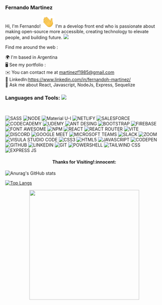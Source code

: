 ### Fernando Martinez 




Hi, I'm Fernando!  <img src="https://raw.githubusercontent.com/ABSphreak/ABSphreak/master/gifs/Hi.gif" width="40px" /> I'm a develop front end who is passionate about making open-source more accessible, creating technology to elevate people, and building future. <img src="https://media.giphy.com/media/WUlplcMpOCEmTGBtBW/giphy.gif" width="40px">


Find me around the web :

🌍  I'm based in Argentina
<br>
🖥️  See my portfolio :
<br>
✉️  You can contact me at martinezf1985@gmail.com
<br>
💼  LinkedIn:https://www.linkedin.com/in/fernandoh-martinez/
<br>
🌱 Ask me about   React, Javascript, NodeJs, Express, Sequelize



 ### Languages and Tools: <img src="https://media.giphy.com/media/WUlplcMpOCEmTGBtBW/giphy.gif" width="30">
<p> <!-- GitHub README Stats -->
  <a href="https://github.com/JoykishanSharma?tab=repositories">
    
   <!-- <img width="30%" height="auto" align="right" alt="Joykishan's github stats" 
         src="https://github-readme-stats.vercel.app/api/top-langs/?username=joykishansharma&layout=compact" />
NOTE: Top languages does not indicate my skill level or something like that, it's a github metric of which languages i have the most code on github. -->
  </a>
 <!-- icons -->
<br>
 
 
![SASS](https://img.shields.io/badge/Sass-CC6699?style=for-the-badge&logo=sass&logoColor=white)
 ![NODE](https://img.shields.io/badge/Node.js-339933?style=for-the-badge&logo=nodedotjs&logoColor=white)
 ![Material U-I](https://img.shields.io/badge/Material%20UI-007FFF?style=for-the-badge&logo=mui&logoColor=white)
  ![NETLIFY](https://img.shields.io/badge/Netlify-00C7B7?style=for-the-badge&logo=netlify&logoColor=white)
  ![SALESFORCE](https://img.shields.io/badge/Salesforce-00A1E0?style=for-the-badge&logo=Salesforce&logoColor=white)
  ![CODECADEMY](https://img.shields.io/badge/Codecademy-FFF0E5?style=for-the-badge&logo=codecademy&logoColor=303347)
  ![UDEMY](https://img.shields.io/badge/Udemy-EC5252?style=for-the-badge&logo=Udemy&logoColor=white)
  ![ANT DESING](https://img.shields.io/badge/Ant%20Design-1890FF?style=for-the-badge&logo=antdesign&logoColor=white)
  ![BOOTSTRAP](https://img.shields.io/badge/Bootstrap-563D7C?style=for-the-badge&logo=bootstrap&logoColor=white)
  ![FIREBASE](https://img.shields.io/badge/firebase-ffca28?style=for-the-badge&logo=firebase&logoColor=black)
  ![FONT AWESOME](https://img.shields.io/badge/Font_Awesome-339AF0?style=for-the-badge&logo=fontawesome&logoColor=white)
 ![NPM](https://img.shields.io/badge/npm-CB3837?style=for-the-badge&logo=npm&logoColor=white)
 ![REACT](https://img.shields.io/badge/React-20232A?style=for-the-badge&logo=react&logoColor=61DAFB)
 ![REACT ROUTER](https://img.shields.io/badge/React_Router-CA4245?style=for-the-badge&logo=react-router&logoColor=white)
 ![VITE](https://img.shields.io/badge/Vite-B73BFE?style=for-the-badge&logo=vite&logoColor=FFD62E)
 ![DISCORD](https://img.shields.io/badge/Discord-5865F2?style=for-the-badge&logo=discord&logoColor=white)
 ![GOOGLE MEET](https://img.shields.io/badge/Google%20Meet-00897B?style=for-the-badge&logo=google-meet&logoColor=white)
 ![MICROSOFT TEAMS](https://img.shields.io/badge/Microsoft_Teams-6264A7?style=for-the-badge&logo=microsoft-teams&logoColor=white)
 ![SLACK](https://img.shields.io/badge/Slack-4A154B?style=for-the-badge&logo=slack&logoColor=white)
 ![ZOOM](https://img.shields.io/badge/Zoom-2D8CFF?style=for-the-badge&logo=zoom&logoColor=white)
 ![VISULA STUDIO CODE](https://img.shields.io/badge/Visual_Studio_Code-0078D4?style=for-the-badge&logo=visual%20studio%20code&logoColor=white)
 ![CSS3](https://img.shields.io/badge/CSS3-1572B6?style=for-the-badge&logo=css3&logoColor=white)
 ![HTML5](https://img.shields.io/badge/HTML5-E34F26?style=for-the-badge&logo=html5&logoColor=white)
 ![JAVASCRIPT](https://img.shields.io/badge/JavaScript-323330?style=for-the-badge&logo=javascript&logoColor=F7DF1E)
 ![CODEPEN](https://img.shields.io/badge/Codepen-000000?style=for-the-badge&logo=codepen&logoColor=white)
 ![GITHUB](https://img.shields.io/badge/GitHub-100000?style=for-the-badge&logo=github&logoColor=white)
 ![LINKEDIN](https://img.shields.io/badge/LinkedIn-0077B5?style=for-the-badge&logo=linkedin&logoColor=white)
 ![GIT](https://img.shields.io/badge/GIT-E44C30?style=for-the-badge&logo=git&logoColor=white)
 ![POWERSHELL](https://img.shields.io/badge/powershell-5391FE?style=for-the-badge&logo=powershell&logoColor=white)
 ![TAILWIND CSS](https://img.shields.io/badge/Tailwind_CSS-38B2AC?style=for-the-badge&logo=tailwind-css&logoColor=white)
 ![EXPRESS JS](https://img.shields.io/badge/Express.js-000000?style=for-the-badge&logo=express&logoColor=white)

 
 

 
 
 
 
 
 
 
 

 



</p>

<h4 align="center"> Thanks for Visiting!:innocent:</h4>




![Anurag's GitHub stats](https://github-readme-stats.vercel.app/api?username=martinezf1985&show_icons=true&theme=radical)



[![Top Langs](https://github-readme-stats.vercel.app/api/top-langs/?username=martinezf1985)](https://github.com/anuraghazra/github-readme-stats)

<p align="Center" ><img src="https://camo.githubusercontent.com/3b7c592ede97b6138ffd4b1cc1541c2f3b11fd39/687474703a2f2f33312e6d656469612e74756d626c722e636f6d2f31376665613932306666333665663466356238373764353231366137616164392f74756d626c725f6d6f39786a65387a5a34317163626975666f315f313238302e676966" height="350px" width ="350px"></p>



